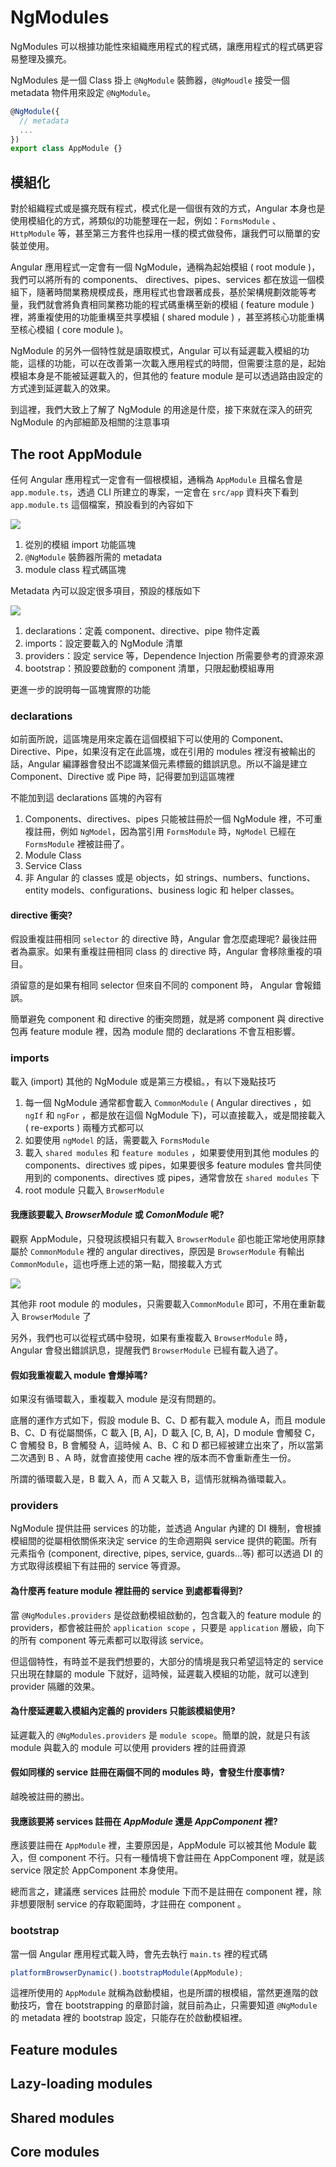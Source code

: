 # NgModules

NgModules 可以根據功能性來組織應用程式的程式碼，讓應用程式的程式碼更容易整理及擴充。

NgModules 是一個 Class 掛上 `@NgModule` 裝飾器，`@NgMoudle` 接受一個 metadata 物件用來設定 `@NgModule`。

```typescript
@NgModule({
  // metadata
  ...
})
export class AppModule {}
```

## 模組化

對於組織程式或是擴充既有程式，模式化是一個很有效的方式，Angular 本身也是使用模組化的方式，將類似的功能整理在一起，例如：`FormsModule` 、 `HttpModule`  等，甚至第三方套件也採用一樣的模式做發佈，讓我們可以簡單的安裝並使用。

Angular 應用程式一定會有一個 NgModule，通稱為起始模組 ( root module )，我們可以將所有的 components、 directives、pipes、services 都在放這一個模組下，隨著時間業務規模成長，應用程式也會跟著成長，基於架構規劃效能等考量，我們就會將負責相同業務功能的程式碼重構至新的模組 ( feature module ) 裡，將重複使用的功能重構至共享模組 ( shared module ) ，甚至將核心功能重構至核心模組 ( core module )。

NgModule 的另外一個特性就是讀取模式，Angular 可以有延遲載入模組的功能，這樣的功能，可以在改善第一次載入應用程式的時間，但需要注意的是，起始模組本身是不能被延遲載入的，但其他的 feature module 是可以透過路由設定的方式達到延遲載入的效果。

到這裡，我們大致上了解了 NgModule 的用途是什麼，接下來就在深入的研究 NgModule 的內部細節及相關的注意事項

## The root AppModule

任何 Angular 應用程式一定會有一個根模組，通稱為 `AppModule` 且檔名會是 `app.module.ts`，透過 CLI 所建立的專案，一定會在 `src/app` 資料夾下看到 `app.module.ts` 這個檔案，預設看到的內容如下

![](images/appModule-1.png)

1. 從別的模組 import 功能區塊
2. `@NgModule` 裝飾器所需的 metadata
3. module class 程式碼區塊

Metadata 內可以設定很多項目，預設的樣版如下

![](images/appModule-2.png)

1. declarations：定義 component、directive、pipe 物件定義
2. imports：設定要載入的 NgModule 清單
3. providers：設定 service 等，Dependence Injection 所需要參考的資源來源
4. bootstrap：預設要啟動的 component 清單，只限起動模組專用

更進一步的說明每一區塊實際的功能

### declarations

如前面所說，這區塊是用來定義在這個模組下可以使用的 Component、Directive、Pipe，如果沒有定在此區塊，或在引用的 modules 裡沒有被輸出的話，Angular 編譯器會發出不認識某個元素標籤的錯誤訊息。所以不論是建立 Component、Directive 或 Pipe 時，記得要加到這區塊裡

不能加到這 declarations 區塊的內容有

1. Components、directives、pipes 只能被註冊於一個 NgModule 裡，不可重複註冊，例如 `NgModel`，因為當引用 `FormsModule` 時，`NgModel` 已經在 `FormsModule` 裡被註冊了。
2. Module Class
3. Service Class
4. 非 Angular 的 classes 或是 objects，如 strings、numbers、functions、entity models、configurations、business logic 和 helper classes。

#### directive 衝突?

假設重複註冊相同 `selector` 的 directive 時，Angular 會怎麼處理呢? 最後註冊者為贏家。如果有重複註冊相同 class 的 directive 時，Angular 會移除重複的項目。

須留意的是如果有相同 selector 但來自不同的 component 時， Angular 會報錯誤。

簡單避免 component 和 directive 的衝突問題，就是將 component 與 directive 包再 feature module 裡，因為 module 間的 declarations 不會互相影響。

### imports

載入 (import) 其他的 NgModule  或是第三方模組。，有以下幾點技巧

1. 每一個 NgModule 通常都會載入 `CommonModule` ( Angular directives ，如 `ngIf` 和 `ngFor` ，都是放在這個 NgModule 下)，可以直接載入，或是間接載入 ( re-exports ) 兩種方式都可以
2. 如要使用 `ngModel` 的話，需要載入 `FormsModule`
3. 載入 `shared modules` 和 `feature modules` ，如果要使用到其他 modules 的 components、directives 或 pipes，如果要很多 feature modules 會共同使用到的 components、directives 或 pipes，通常會放在 `shared modules` 下
4. root module 只載入 `BrowserModule`

#### 我應該要載入 *BrowserModule* 或 *ComonModule* 呢?

觀察 AppModule，只發現該模組只有載入 `BrowserModule` 卻也能正常地使用原隸屬於 `CommonModule` 裡的 angular directives，原因是 `BrowserModule` 有輸出 `CommonModule`，這也呼應上述的第一點，間接載入方式

![](images/browserModule.png)

其他非 root module 的 modules，只需要載入`CommonModule` 即可，不用在重新載入 `BrowserModule` 了

另外，我們也可以從程式碼中發現，如果有重複載入 `BrowserModule` 時， Angular 會發出錯誤訊息，提醒我們 `BrowserModule` 已經有載入過了。

#### 假如我重複載入 module 會爆掉嗎?

如果沒有循環載入，重複載入 module 是沒有問題的。

底層的運作方式如下，假設 module B、C、D 都有載入 module A，而且 module B、C、D 有從屬關係，C 載入 [B, A]，D 載入 [C, B, A]，D module 會觸發 C，C 會觸發 B，B 會觸發 A，這時候 A、B、C 和 D 都已經被建立出來了，所以當第二次遇到 B 、A 時，就會直接使用 cache 裡的版本而不會重新產生一份。

所謂的循環載入是，B 載入 A，而 A 又載入 B，這情形就稱為循環載入。

### providers

NgModule 提供註冊 services 的功能，並透過 Angular 內建的 DI 機制，會根據模組間的從屬相依關係來決定 service 的生命週期與 service 提供的範圍。所有元素指令 (component, directive, pipes, service, guards...等) 都可以透過 DI 的方式取得該模組下有註冊的 service 等資源。

####  為什麼再 feature module 裡註冊的 service 到處都看得到?

當 `@NgModules.providers` 是從啟動模組啟動的，包含載入的 feature module 的 providers，都會被註冊於 `application scope` ，只要是 `application` 層級，向下的所有 component 等元素都可以取得該 service。

但這個特性，有時並不是我們想要的，大部分的情境是我只希望這特定的 service 只出現在隸屬的 module 下就好，這時候，延遲載入模組的功能，就可以達到 provider 隔離的效果。

#### 為什麼延遲載入模組內定義的 providers 只能該模組使用?

延遲載入的 `@NgModules.providers` 是 `module scope`。簡單的說，就是只有該 module 與載入的 module 可以使用 providers 裡的註冊資源

#### 假如同樣的 service 註冊在兩個不同的 modules 時，會發生什麼事情?

越晚被註冊的勝出。

#### 我應該要將 services 註冊在 *AppModule* 還是 *AppComponent* 裡?

應該要註冊在 `AppModule` 裡，主要原因是，AppModule 可以被其他 Module 載入，但 component 不行。只有一種情境下會註冊在 AppComponent 哩，就是該 service 限定於 AppComponent 本身使用。

總而言之，建議應 services 註冊於 module 下而不是註冊在 component 裡，除非想要限制 service 的存取範圍時，才註冊在 component 。

### bootstrap

當一個 Angular 應用程式載入時，會先去執行 `main.ts` 裡的程式碼

```typescript
platformBrowserDynamic().bootstrapModule(AppModule);
```

這裡所使用的 `AppModule` 就稱為啟動模組，也是所謂的根模組，當然更進階的啟動技巧，會在 bootstrapping  的章節討論，就目前為止，只需要知道 `@NgModule` 的 metadata 裡的 bootstrap 設定，只能存在於啟動模組裡。

## Feature modules

## Lazy-loading modules 

## Shared modules

## Core modules







